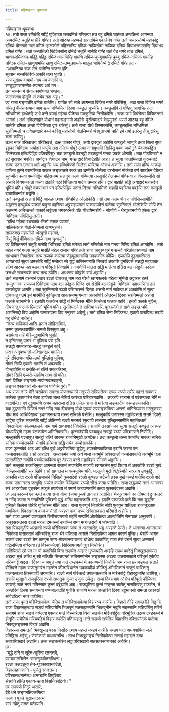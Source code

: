 ```yaml
---
title: महियङ्गन थूपकथा

---
```

महियङ्गन थूपकथा  
१७. ततो राजा दमिळेहि सद्धिं युज्झित्वा छत्तदमिळं गण्हित्वा तत्र बहु दमिळे घातेत्वा अम्बतित्थं आगन्त्वा अम्बदमिळं चतूहि मासेहि गण्हि। ततो ओरुय्ह महब्बले सत्तदमिळे एकाहेनेव गण्हि ततो अन्तरसोब्भे महाकोट्ठ दमिळं-दोणगामे गवर दमिळं-हालकोले महिस्सरिय दमिळं-नाळिसोब्भे नाळिक दमिळं-दिघाभसगल्लम्हि दिघाभय दमिळं गण्हि। ततो कच्छतित्थे किञ्चिसीस दमिळं चतूहि मासेहि गण्हि ततो वेठ नगरे ताळ दमिळं, भाणकदमिळञ्च-वहिट्ठे वहिट्ठ दमिळं=गामणिम्हि गामणि दमिळं-कुम्बुगामम्हि कुम्बु दमिळं-नण्दिक गामम्हि नण्दिक दमिळं-खाणुगामम्हि खाणु दमिळं-तम्बुन्नगामके मातुल भागिनेय्ये द्वे दमिळे गण्हि तदा-  
‘‘अजानित्वा सकं सेनं-घातेन्ति सजना इति,  
सुत्वान सच्चकिरियं-अकरि तत्थ भुपति।  
रज्जसुखाय वायामो-नायं मम कदापि च,  
सम्बुद्धसासनस्सेव-ठपनाय अयं मम।  
तेन सच्चेन मे सेना-कायोपगत भण्डकं,  
जालवण्णंव होतूति-तं तथेव तदा अहु।’’  
एवं राजा गङ्गातीरे दमिळे घातेसि। घातित सो सब्बे आगन्त्वा विजित नगरे पविसिंसु। तदा राजा विजित नगरं गण्हितुं वीमंसनत्थाय आगच्छन्तं नण्धिमित्तं दिस्वा कण्डुलं मुञ्चेसि। कण्डुलोपि तं गण्हितुं आगञ्छि तदा नण्धिमित्तो हत्थेतहि उभो दन्ते बाळ्हं गहेत्वा पीळेत्वा उक्कुटिकं निसीदापेसि। राजा उभो विमंसेत्वा विजितनगरं आगतो। ततो दक्खिणद्वारे योधानं महासङ्गामो अहोसि पुरत्थिमद्वारे वेळुसुमनो अस्सं आरुय्ह बहू दमिळे घातेसि दमिळा अन्तो पिविसित्वा द्वारं थकेसुं। ततो राजा योधे विस्सज्जेसि, कण्डुलहत्थि नण्धिमित्तो सुरनिम्मलो च दक्खिणद्वारे कम्मं करिंसु महासोणो गोठयिम्बरो थेरपुत्ताभयो चाति इमे तयो इतरेसु तीसु द्वारेसु कम्मं करिंसु।  
तञ्च नगरं परिखात्तय परिक्खित्तं, दळ्ह पाकार गोपुरं, अयो द्वारयुत्तं अहोसि कण्डुलो जाणुहि ठत्वा सिला सुधा इट्ठका भिण्दित्वा अयोद्वारं पापुणि तदा दमिळा गोपुरे ठत्वा नानावुधानि खिपिंसु पक्क अयोगुळे चेवपक्कट्ठित सिलेसञ्च हत्थिपिट्ठियं पक्खिपिंसु? तदा कण्डुलो वेदनट्टो उदकट्ठानं गन्त्वा उदके ओगाहि। तदा गोठयिम्बरो न इदं सुरापानं भवति। अयोद्वार विघाटनं नाम, गच्छ द्वारं विघाटेहीति आह। तं सुत्वा जाताभिमातो कुञ्चनादं कत्वा उदन उग्गम्म थले अट्ठासि अथ हत्थिवेज्जो सिलेसं धोवित्वा ओसधं अकासि। ततो राजा हत्थिं आरुय्ह पाणिना कुम्भे परामसित्वा सकल लङ्कातले रज्जं तव दम्मीति तोसेत्वा वरभोजनं भोजेत्वा वणं साटकेन वेठेत्वा सुवम्मीतं कत्वा वम्मपिट्ठियं महिसचम्मं सत्तगुणं कत्वा बण्धित्वा तस्सुपरि तेलचम्मं बण्धित्वा तं विस्सज्जेसि सो असनि वियगज्जन्तो गन्त्वा दाठाहि पदरं विज्झित्वा पादेन उम्मारं हनि। द्वारं बाहाहि सद्धिं अयोद्वारं महासद्देन भूमियं पति। गोपुरे दब्बसम्भारं पन हत्थिपिट्ठियं पतन्तं दिस्वा नण्धिमित्तो बाहाहि पहरित्वा पवट्टेसि तदा कण्डुलो दाठापीळनवेरं छड्ढेसि।  
ततो कण्डुलो अत्तनो पिट्ठिं आरूहनत्थाय नण्धिमित्तं ओलोकेसि। सो तया कतमग्गेन न पविसिस्सामीति अट्ठारस हत्थुब्बेधं पाकारं बाहुना पहरित्वा अट्ठुसहप्पमाणं पाकारप्पदेसं पातेत्वा सुरनिम्मलं ओलोकेसि सोपि तेन कतमग्गं अनिच्छन्तो पाकारं लड्डीत्वा नगरब्भन्तरे पति गोठयिम्बरोपि - सोणोपि - थेरपुत्ताभयोपि एकेक द्वारं भिण्दित्वा पविसिंसु-ततो।  
‘‘हत्थि गहेत्वा रथचक्कं-मित्तो सकट पञ्जरं,  
नाळिकेरतरुं गोठो-निम्मलो खग्गमुत्तमं।  
तालरुक्खं महासोणो-थेरपुत्तो महागदं,  
विसुं विसुं वीथिगता-दमिळे नत्थ चुण्णयुं’’।  
एवं विजितनगरं चतूहि मासेहि भिण्दित्वा दमिळे मारेत्वा ततो गरिलोकं नाम गन्त्वा गिरिय दमिळं अग्गहेसि। ततो महेल नगरं गन्त्वा चतूहि मासेहि महेल राजानं गण्हिं ततो राजा अनुरुधपुरं गच्छन्तो परितोकासपब्बते नाम खण्धावारं निवासेत्वा तत्थ तळाकं कारेत्वा जेट्ठमूलमासम्हि उदककीळं कीळि। एळारोपि दुट्ठगामणिस्स आगतभावं सुत्वा अमच्चेहि सद्धिं मन्तेत्वा स्वे युद्धं करिस्सामाति निच्छयं अकासि पुनदिवसे सन्नद्धो महापब्बत हत्थिं आरुय्ह महा बलकाय परिवुतो निक्खमि। गामणीपि मातरा सद्धिं मन्तेत्वा द्वत्तिंस बल कोट्ठके कारेत्वा छत्तधरे राजरूपके तत्थ तत्थ ठपेसि। अब्भन्तर कोट्ठके सयं अट्ठासि।  
ततो सङ्गामे वत्तमाने एळार रञ्ञो दीघजत्तु नाम महा योधो खग्गफलकं गहेत्वा भूमितो अट्ठारस हत्थं नभमुग्गन्त्वा राजरूपं छिण्दित्वा पठमं बल कोट्ठकं भिण्दि एवं सेसेपि बलकोट्ठके भिण्दित्वा महागमणिना ठतं बलकोट्ठकं आगमि। तदा सुरनिम्मलो रञ्ञो परिगच्छन्तं दिस्वा अत्तनो नामं सावेत्वा तं अक्कोसि तं सुत्वा दीघजन्तु पठमं इमं मारेमीति कुज्झित्वा आकसमब्भुग्गन्त्वा अत्तनोपरि ओतरन्तं दिस्वा सरनिम्मलो अत्तनो फलकं उपनामेसि। इतरोपि फलकेन सद्धिं तं भिण्दिस्स मीति चिन्तेत्वा फलकं पहरि। इतरो फलकं मुञ्चि, दीघजन्तु फलकं छिण्दन्तो भूमियं पति। सुरनिम्मलो तं सत्तिया पहरि, फुस्सदेवो तं खणे सङ्खं धमि, असनिसद्दो विय अहोसि उम्मादप्पत्ता विय मनुस्सा अहेसुं। ततो दमिळ सेना भिज्जित्थ, एळारो पलायित्थ तदापि बहु दमिळे घातेसुं।  
‘‘तत्थ वापिजलं आसि-हतानं लोहिताविलं,  
तस्मा कुलत्थवापीति-नामतो विस्सुता अहू।  
चरापेत्वा तहिं भेरिं-दुट्ठगामिणि भूपति,  
न हनिस्सतु एळारं-मं मुञ्चिय परो इति।  
सन्नद्धो सयमारुय्ह-सन्नद्धं कण्डुलं करिं,  
एळारं अनुबण्धन्तो-दक्खिणद्वार मागमि।  
पुरे दक्खिणभागम्हि-उभो युज्झिंसु भूमिपा,  
तोमरं खिपि एळारो-गामणि तं अवञ्चयि।  
विज्झापेसि च दन्तेहि-तं हत्थिं सकहत्थिना,  
तोमरं खिपि एळारो-सहत्थि तत्थ सो पति।  
ततो विजित सङ्गामो-सयोग्गबलवाहनो,  
लङ्का एकातपत्तं सो-कत्वान पाविसि पुरं।’’  
अथ राजा नगरे भेरिं चरापेत्वा समन्ता योजनप्पमाणे मनुस्से सन्निपातेत्वा एळार रञ्ञो सरीरं महन्तं सक्कारं कारेत्वा कूटागारेन नेत्वा झापेत्वा तत्थ तेचियं कारेत्वा परिहारमदासि। अज्जपि राजानो तं पदेसम्पत्वा भेरिं न वादापेन्ति। एवं दुट्ठगामणि अभय महाराजा द्वत्तिंस दमिळ राजानो मारेत्वा लङ्कादीपं एकच्छत्तमकासि।  
यदा दुट्ठगामणि विजितं नगरं गण्हि तदा दीघजन्तु योधो एळारं उपसङ्कमित्वा अत्तनो भागिनेय्यस्स भल्लुकस्स योध भावं आचिक्खित्वा इधागमनत्थाय तस्स सन्तिकं पेसेसि। भल्लुकोपि एळारस्स दड्ढदिवसतो सत्तमे दिवसे सट्ठिया पुरिस सहस्सेहि सद्धिं ओतिण्णो रञ्ञो मतभावं सुत्वापि लज्जाय युज्झिस्सामीति महातित्थतो निक्खमित्वा कोलम्बहालके नाम गामे खण्धावारं निवेसेसि। राजापि तस्सा’गमनं सुत्वा सन्नद्धो कण्डुलं आरुय्ह योधपरिवुतो महता बलकायेन अभिनिक्खमि। फुस्सदेवोपि पञ्चावुध सन्नद्धो रञ्ञो पच्छिमासने निसीदि। भल्लुकोपि पञ्चावुध सन्नद्धो हत्थिं आरुय्ह राजाभिमुखो अगञ्छि। तदा कण्डुलो तस्स वेगमण्दि भावत्थं सनिकं सनिकं पच्चोसककि सेनापि हत्थिना सद्धिं तथेव पच्चोसककि।  
राजा फुस्सदेवं आह अयं हत्थि पुब्बे अट्ठवीसतिया युद्धेसु अपच्चोसककित्वा इदानि कस्मा पन पच्चोसक्कतीति। सो आहादेव। अम्हाकमेव जयो अयं गजो जयभूमिं अवेक्खन्तो पच्चोसक्कति जयभूमिं पत्वा ठस्सतीति? नागोपि पच्चोसककित्व पुर देवस्स पस्से महाविहार सीमन्ते अट्ठासि।  
ततो भल्लुको राजाभिमुखा आगन्त्वा राजानं उप्पण्डेसि राजापि खग्गतलेन मुखं पिधाय तं अक्कोसि रञ्ञो मुखे विज्झिस्सामीति सरं खिपि। सो खग्गतल मागच्चभूमियं पति, भल्लुको मुखे विद्धेस्मिति सञ्ञाय उक्कुट्ठि, अकासि तदा रञ्ञो पच्छिमासने निसिन्नो फुस्सदेवो रञ्ञो कुण्डलं घटेन्तो तस्स मुखे कण्डं पातेसि रञ्ञो पादे कत्वा पतमानस्स जाणुम्हि अपरेन कण्डेन विज्झित्वा रञ्ञो सीसं कत्वा पातेसि। राजा लद्धजयो नगरं आगन्त्वा सरं आहरापेत्वा पुङ्खेन उजुकं ठपापेत्वा तं पमाणं कहापणरासिं कत्वा फुस्सदेवस्स अदासि।  
एवं लङ्कारज्जं एकच्छत्तं कत्वा राजा योधानं यथानुरूपं ठानन्तरं अदासि। थेरपुत्ताभयो पन दीयमानं ट्ठानन्तरं न गण्हि कस्मा न गण्हसिति पुच्छिनो युद्धं अत्थि महाराजाति आहं। इदानि एकरज्जे कते किं नाम युद्धन्ति पुच्छिते किलेस चोरेहि युज्झिस्स मीति आह। राजा पुनप्पुनं निवारेसि सोपि पुनप्पुन याचित्वा राजानुञ्ञाय पब्बजित्वा विपस्सनाय कम्मं करोन्तो अरहत्तं पत्वा पञ्च खीणासवसत परिवारो अहोसि।  
ततो राजा अत्तनो पासादतले सिरीसयनगतो महतिं सम्पत्तिं ओलोकेत्वा अक्खोभिणि सेनाघातं अनुस्सरि। अनुस्सरन्तस्स रञ्ञो महन्तं देमनस्सं उप्पज्जि सग्ग मग्गन्तरायो मे भवेय्याति।  
तदा पियङ्गुदीपे अरहन्तो रञ्ञो परिचितक्कं ञत्वा तं अस्सासेतुं अट्ठ अरहन्ते पेस्से। ते आगन्त्वा आगतभावा निवेदेत्वा पासादतलं अभिरुहिंसु राजा थेरे वण्दित्वा आसने निसीदापेत्वा आगत कारणं पुच्छि। थेरापि आगत कारणं वत्वा रञ्ञो तेन कम्मुना सग्ग-मोक्खन्तरायभावं बोधेत्व पक्कमिंसु राजा तेसं वचनं सुत्वा अस्सासं पटिलभित्वा वण्दित्वा (ते विस्सज्जेत्वा) सिरिसयनगतो पुन चिन्तेसि।  
मातिपितरो खो पन मा चो कदाचिपि विना सङ्घेन आहारं भुञ्जथाति अम्हेहि सपथं कारेसुं भिक्खुसङ्घस्स अदत्वा भुत्तं अत्थि नु खो नत्थिति चिन्तयन्तो सतिसम्मोसेन सङ्घस्स अदत्वा पातरासकाले परिभुत्तं एकंयेव मरिचवट्टिं अद्दस। दिस्वा च अयुत्तं मया कतं दण्डकम्मं मे कातब्बन्ती चिन्तेसि अथ राजा छत्तमङ्गल सत्ताहे वीतिवत्ते महता राजानुभावेन महन्तेन कीळाविधानेन उदककीळं कीळितुं अभिसित्तानं राजुनं चारित्तानु पालनत्थञ्च तिस्सवापिं अगमासि। रञ्ञो सब्बं परिच्छदं उपाहनछत्तानि च मरिचवट्टि विहारट्ठानम्हि ठपयिंसु।  
तत्रापि थूपट्ठाने राजपुरिसा रञ्ञो सधातुकं कुन्तं उजुकं ठपेसुं। राजा दिवसभागं ओरोध परिवुतो कीळित्वा सायण्हे जाते नगरं गमिस्साम कुन्तं वड्ढेथाति आह। राजपुरिसा कुन्तं गण्हन्ता चालेतुं नासक्खिंसु राजसेन, तं अच्छरियं दिस्वा समागन्त्वा गण्धमालादीहि पूजेसि राजापि महन्तं अच्छरियं दिस्वा हट्ठमानसो समन्ता आरक्खं संविदहित्वा नगरं पाविसि।  
ततो राजा कुन्तं परिक्खिपापेत्वा चेतियं तं परिक्खिपापेत्वा विहारञ्च कारेसि। विहारो तीहि संवच्छरेहि निट्ठासिं राजा विहारमहत्थाय सङ्घं सन्निपातेसि भिक्खूनं सतसहस्सानि भिक्खुनीनं नवुति सहस्सानि सन्निपतिंसु तस्मिं समागमे राजा सङ्घं वण्दित्वा एवमाह भन्ते विस्सरित्वा विना सङ्घेन मरिचवट्टिकं परिभुञ्जिं तदत्थं दण्डकम्मं मे होतूति-सचेतियं मरिचवट्टियं विहारं कारेसिं पतिगण्हातु भन्ते सङ्घो सचेतियं विहारन्ति दक्खिणोदकं पातेत्वा भिक्खुसङ्घस्स विहारं अदासि।  
विहारस्स समन्ततो भिक्खुसङ्घस्स निसीदनत्थाय महन्तं मण्डपं कारेसि मण्डप पादा अभयवापिया जले पतिट्ठिता अहेसुं। सेसोकासे कथाचनत्थि। तत्थ भिक्खुसङ्घं निसीदापेत्वा सत्ताहं महादानं दत्वा सब्बपरिक्खारं अदासि। तत्थ सङ्घत्थेरेन लद्ध परिक्खारो सतसहस्सग्घनको अहोसि।  
एवं-  
‘‘युद्धे दाने च सूरेन-सूरिना रतनत्तमे,  
पसन्नामलचित्तेन-सासनुज्जोतनत्थिना।  
रञ्ञा कतञ्ञुना तेन-थूपकारापनादितो,  
विहारमहनन्तानि - पूजेतुं रतनत्तयं।  
परिच्चत्तधनानेत्थ-अनग्घानि विमुञ्चिय,  
सेसानि होन्ति एकाय-ऊना विसतिकोटियो।’’  
एवं सपञ्ञो भिदूरे असारे,  
देहे धने सङ्गमतिक्कमित्वा  
कत्वान पुञ्ञं सुखसादनत्थं,  
सारं गहेतुं सततं यतेय्याति।  